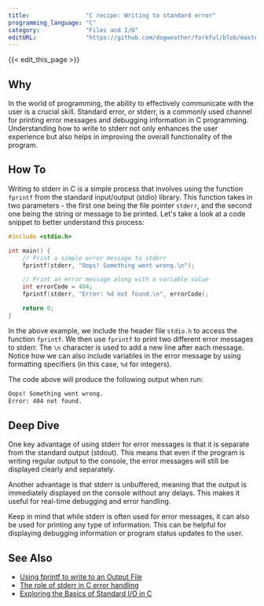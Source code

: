 ```yaml
---
title:                "C recipe: Writing to standard error"
programming_language: "C"
category:             "Files and I/O"
editURL:              "https://github.com/dogweather/forkful/blob/master/content/en/c/writing-to-standard-error.md"
---
```


{{< edit_this_page >}}

## Why

In the world of programming, the ability to effectively communicate with the user is a crucial skill. Standard error, or stderr, is a commonly used channel for printing error messages and debugging information in C programming. Understanding how to write to stderr not only enhances the user experience but also helps in improving the overall functionality of the program. 

## How To

Writing to stderr in C is a simple process that involves using the function `fprintf` from the standard input/output (stdio) library. This function takes in two parameters - the first one being the file pointer `stderr`, and the second one being the string or message to be printed. Let's take a look at a code snippet to better understand this process:

```C
#include <stdio.h>

int main() {
    // Print a simple error message to stderr
    fprintf(stderr, "Oops! Something went wrong.\n");

    // Print an error message along with a variable value
    int errorCode = 404;
    fprintf(stderr, "Error: %d not found.\n", errorCode);

    return 0;
}
```

In the above example, we include the header file `stdio.h` to access the function `fprintf`. We then use `fprintf` to print two different error messages to stderr. The `\n` character is used to add a new line after each message. Notice how we can also include variables in the error message by using formatting specifiers (in this case, `%d` for integers). 

The code above will produce the following output when run:

```bash 
Oops! Something went wrong.
Error: 404 not found.
```

## Deep Dive

One key advantage of using stderr for error messages is that it is separate from the standard output (stdout). This means that even if the program is writing regular output to the console, the error messages will still be displayed clearly and separately. 

Another advantage is that stderr is unbuffered, meaning that the output is immediately displayed on the console without any delays. This makes it useful for real-time debugging and error handling. 

Keep in mind that while stderr is often used for error messages, it can also be used for printing any type of information. This can be helpful for displaying debugging information or program status updates to the user. 

## See Also

- [Using fprintf to write to an Output File](https://www.tutorialspoint.com/c_standard_library/c_function_fprintf.htm)
- [The role of stderr in C error handling](https://www.thegeekstuff.com/2012/06/c-error-handling/)
- [Exploring the Basics of Standard I/O in C](https://www.dmishra.com/2017/01/io-streams-c-programming-part-3.html)